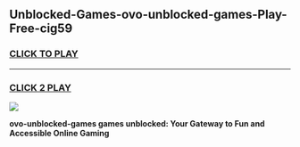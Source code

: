 
## Unblocked-Games-ovo-unblocked-games-Play-Free-cig59
<h3>
<a href="https://premium76.site?title=ovo-unblocked-games&ref=21A">CLICK TO PLAY</a></h3>
<hr>

<h3>
<a href="https://premium76.site?title=ovo-unblocked-games&ref=21A">CLICK 2 PLAY</a>
  
</h3>

<a href="https://premium76.site?title=ovo-unblocked-games&ref=21A"><img src="https://clearcache.store/games.png"></a>


**ovo-unblocked-games games unblocked: Your Gateway to Fun and Accessible Online Gaming**
